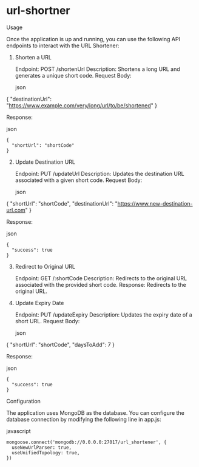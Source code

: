 # url-shortner
Usage

Once the application is up and running, you can use the following API endpoints to interact with the URL Shortener:
1. Shorten a URL

    Endpoint: POST /shortenUrl
    Description: Shortens a long URL and generates a unique short code.
    Request Body:

    json

{
  "destinationUrl": "https://www.example.com/very/long/url/to/be/shortened"
}

Response:

json

    {
      "shortUrl": "shortCode"
    }

2. Update Destination URL

    Endpoint: PUT /updateUrl
    Description: Updates the destination URL associated with a given short code.
    Request Body:

    json

{
  "shortUrl": "shortCode",
  "destinationUrl": "https://www.new-destination-url.com"
}

Response:

json

    {
      "success": true
    }

3. Redirect to Original URL

    Endpoint: GET /:shortCode
    Description: Redirects to the original URL associated with the provided short code.
    Response: Redirects to the original URL.

4. Update Expiry Date

    Endpoint: PUT /updateExpiry
    Description: Updates the expiry date of a short URL.
    Request Body:

    json

{
  "shortUrl": "shortCode",
  "daysToAdd": 7
}

Response:

json

    {
      "success": true
    }

Configuration

The application uses MongoDB as the database. You can configure the database connection by modifying the following line in app.js:

javascript

    mongoose.connect('mongodb://0.0.0.0:27017/url_shortener', {
      useNewUrlParser: true,
      useUnifiedTopology: true,
    })
